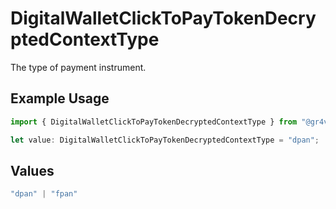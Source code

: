 # DigitalWalletClickToPayTokenDecryptedContextType

The type of payment instrument.

## Example Usage

```typescript
import { DigitalWalletClickToPayTokenDecryptedContextType } from "@gr4vy/sdk/models/components";

let value: DigitalWalletClickToPayTokenDecryptedContextType = "dpan";
```

## Values

```typescript
"dpan" | "fpan"
```
